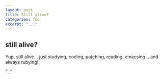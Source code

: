 ```yaml
---
layout: post
title: Still alive?
categories: foo
excerpt: "..."
---
```


## still alive?

Yup, still alive... just studying, coding, patching, reading, emacsing... and always rubying!

`^_^`
